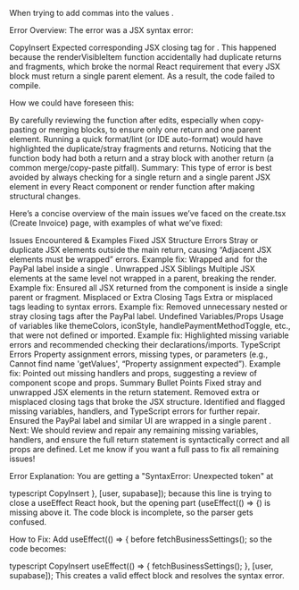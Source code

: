 



When trying to add commas into the values . 

Error Overview:
The error was a JSX syntax error:

CopyInsert
Expected corresponding JSX closing tag for <View>.
This happened because the renderVisibleItem function accidentally had duplicate returns and fragments, which broke the normal React requirement that every JSX block must return a single parent element. As a result, the code failed to compile.

How we could have foreseen this:

By carefully reviewing the function after edits, especially when copy-pasting or merging blocks, to ensure only one return and one parent element.
Running a quick format/lint (or IDE auto-format) would have highlighted the duplicate/stray fragments and returns.
Noticing that the function body had both a return and a stray block with another return (a common merge/copy-paste pitfall).
Summary:
This type of error is best avoided by always checking for a single return and a single parent JSX element in every React component or render function after making structural changes.

Here’s a concise overview of the main issues we’ve faced on the create.tsx (Create Invoice) page, with examples of what we’ve fixed:

Issues Encountered & Examples Fixed
JSX Structure Errors
Stray or duplicate JSX elements outside the main return, causing “Adjacent JSX elements must be wrapped” errors.
Example fix: Wrapped <Text> and <Image> for the PayPal label inside a single <View>.
Unwrapped JSX Siblings
Multiple JSX elements at the same level not wrapped in a parent, breaking the render.
Example fix: Ensured all JSX returned from the component is inside a single parent <View> or fragment.
Misplaced or Extra Closing Tags
Extra </View> or misplaced tags leading to syntax errors.
Example fix: Removed unnecessary nested or stray closing tags after the PayPal label.
Undefined Variables/Props
Usage of variables like themeColors, iconStyle, handlePaymentMethodToggle, etc., that were not defined or imported.
Example fix: Highlighted missing variable errors and recommended checking their declarations/imports.
TypeScript Errors
Property assignment errors, missing types, or parameters (e.g., Cannot find name 'getValues', “Property assignment expected”).
Example fix: Pointed out missing handlers and props, suggesting a review of component scope and props.
Summary Bullet Points
Fixed stray and unwrapped JSX elements in the return statement.
Removed extra or misplaced closing tags that broke the JSX structure.
Identified and flagged missing variables, handlers, and TypeScript errors for further repair.
Ensured the PayPal label and similar UI are wrapped in a single parent <View>.
Next:
We should review and repair any remaining missing variables, handlers, and ensure the full return statement is syntactically correct and all props are defined. Let me know if you want a full pass to fix all remaining issues!


Error Explanation:
You are getting a "SyntaxError: Unexpected token" at

typescript
CopyInsert
}, [user, supabase]);
because this line is trying to close a useEffect React hook, but the opening part (useEffect(() => {) is missing above it. The code block is incomplete, so the parser gets confused.

How to Fix:
Add useEffect(() => { before fetchBusinessSettings(); so the code becomes:

typescript
CopyInsert
useEffect(() => {
  fetchBusinessSettings();
}, [user, supabase]);
This creates a valid effect block and resolves the syntax error.